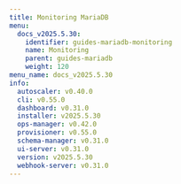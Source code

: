 ```yaml
---
title: Monitoring MariaDB
menu:
  docs_v2025.5.30:
    identifier: guides-mariadb-monitoring
    name: Monitoring
    parent: guides-mariadb
    weight: 120
menu_name: docs_v2025.5.30
info:
  autoscaler: v0.40.0
  cli: v0.55.0
  dashboard: v0.31.0
  installer: v2025.5.30
  ops-manager: v0.42.0
  provisioner: v0.55.0
  schema-manager: v0.31.0
  ui-server: v0.31.0
  version: v2025.5.30
  webhook-server: v0.31.0
---
```


